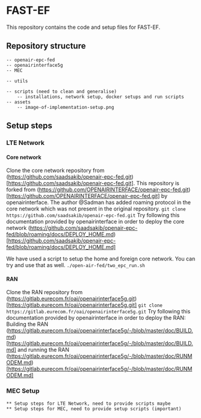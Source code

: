 # FAST-EF

This repository contains the code and setup files for FAST-EF.


## Repository structure
	-- openair-epc-fed
	-- openairinterface5g
	-- MEC
		
	-- utils
		
	-- scripts (need to clean and generalise)
		-- installations, network setup, docker setups and run scripts
	-- assets
		-- image-of-implementation-setup.png

## Setup steps

### LTE Network
#### Core network
Clone the core network repository from (https://github.com/saadsakib/openair-epc-fed.git)[https://github.com/saadsakib/openair-epc-fed.git]. This repository is forked from (https://github.com/OPENAIRINTERFACE/openair-epc-fed.git)[https://github.com/OPENAIRINTERFACE/openair-epc-fed.git] by openairinterface. The author @Sadman has added roaming protocol in the core network which was not present in the original repository.
	```git clone https://github.com/saadsakib/openair-epc-fed.git```
Try following this documentation provided by openairinterface in order to deploy the core network (https://github.com/saadsakib/openair-epc-fed/blob/roaming/docs/DEPLOY_HOME.md)[https://github.com/saadsakib/openair-epc-fed/blob/roaming/docs/DEPLOY_HOME.md]

We have used a script to setup the home and foreign core network. You can try and use that as well.
	```./open-air-fed/two_epc_run.sh```

#### RAN
Clone the RAN repository from (https://gitlab.eurecom.fr/oai/openairinterface5g.git)[https://gitlab.eurecom.fr/oai/openairinterface5g.git]
	```git clone https://gitlab.eurecom.fr/oai/openairinterface5g.git```
Try following this documentation provided by openairinterface in order to deploy the RAN: Building the RAN (https://gitlab.eurecom.fr/oai/openairinterface5g/-/blob/master/doc/BUILD.md)[https://gitlab.eurecom.fr/oai/openairinterface5g/-/blob/master/doc/BUILD.md] and running the RAN (https://gitlab.eurecom.fr/oai/openairinterface5g/-/blob/master/doc/RUNMODEM.md)[https://gitlab.eurecom.fr/oai/openairinterface5g/-/blob/master/doc/RUNMODEM.md]


	
### MEC Setup

	** Setup steps for LTE Network, need to provide scripts maybe
	** Setup steps for MEC, need to provide setup scripts (important)
	
